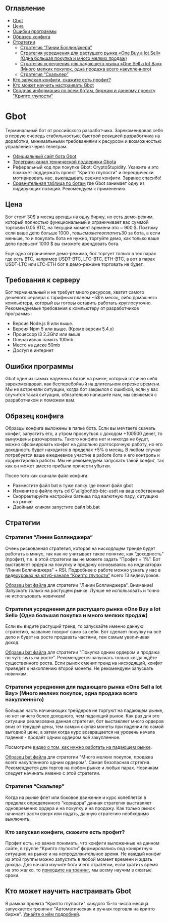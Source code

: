 ## Оглавление

* [Gbot](#gbot)
* [Цена](#Цена)
* [Ошибки программы](#Ошибки-программы)
* [Образец конфига](#Образец-конфига)
* [Стратегии](#Стратегии)
  * [Стратегия “Линии Боллинджера”](#Стратегия-Линии-Боллинджера)
  * [Стратегия усреднения для растущего рынка «One Buy a lot Sell» (Одна большая покупка и много мелких продаж)](#Стратегия-усреднения-для-растущего-рынка-one-buy-a-lot-sell-Одна-большая-покупка-и-много-мелких-продаж)
  * [Стратегия усреднения для падающего рынка «One Sell a lot Bay» (Много мелких покупок, одна продажа всего накупленного)](#Стратегия-усреднения-для-падающего-рынка-one-sell-a-lot-bay-Много-мелких-покупок-одна-продажа-всего-накупленного)
  * [Стратегия “Скальпер”](#Стратегия-Скальпер)
* [Кто запускал конфиги, скажите есть профит?](#Кто-запускал-конфиги-скажите-есть-профит)
* [Кто может научить настраивать Gbot](#Кто-может-научить-настраивать-gbot)
* [Сводная информация по всем ботам, биржам и данному проекту "Крипто глупости"](/README.md)

# Gbot

Терминальный бот от российского разработчика. Зарекомендовал себя в первую очередь стабильностью, быстрой реакцией разработчика на доработки, минимальными требованиями к ресурсом и возможностью управления через телеграм.

* [Официальный сайт бота Gbot](https://gbot-trader.herokuapp.com)
* [Телеграм-канал технической поддержки Gbota](https://t.me/gbottrader_chat)
* Реферальный код при покупке Gbot: CryptoStupidity. Укажите и это поможет поддержать проект "Крипто глупости" и переодически мотивировать нас, выкладывать свежие конфиги. Заранее спасибо!
* [Сравнительная таблица по ботам](https://docs.google.com/spreadsheets/d/1VMG21PQHvU3cDLZ6fLL17TWjiEgWzSpRfk3jA37MMUg/edit?usp=sharing) где Gbot занимает одну из лидирующих позиций. Рекомендуем к применению.

## Цена

Бот стоит 30$ в месяц аренды на одну биржу, но есть демо-режим, который полностью функциональный и ограничивает вас суммой торговли 0.05 BTC, на текущий момент времени это ~ 900 $. Поэтому если ваше депо больше 1000 $, то вы сможете оплатить 30$ за бота, а если меньше, то и покупать бота не нужно, торгуйте демо, как только ваше депо превысит 1000 $ вы сможете арендовать бота.

Еще одно ограничение демо-режима, бот торгует только в тех парах где есть BTC, например USDT-BTC, LTC-BTC, ETH-BTC, а вот в парах USDT-LTC или LTC-ETH бот в демо-режиме торговать не будет.

## Требования к серверу

Бот терминальный и не требует много ресурсов, хватит самого дешевого сервера с тарифным планом ~5$ в месяц, либо домашнего компьютера, который вы готовы оставить работать круглосуточно. Рекомендуемые требования к компьютеру от разработчиков программы:

* Версия Node.js 8 или выше.
* Версия Npm 5 или выше. (Кроме версии 5.4.x)
* Процессор i3 2.3Ghz или выше
* Оперативная память 100mb
* Место на диске 50mb
* Доступ в интернет

## Ошибки программы

Gbot один из самых надежных ботов на рынке, который отлично себя зарекомендовал, как бесперебойный на длительном отрезке времени. Мы не встречали ситуации, когда бот закрылся с ошибкой, если у вас случится такая ситуация, обязательно напишите нам, мы свяжемся с разработчиком и поможем вам.

## Образец конфига

Образцы конфига выложены в папке бота. Если вы мечтаете скачать конфиг, запустить его, а утром проснуться с доходом +100500 денег, то вынуждены разочаровать. Такого конфига нет и никогда не будет, можно сформировать конфиг на довольно долгосрочную работу, но его доходность будет находится в пределах +5% в месяц. В любом случае потребуется ваше ежедневное участие в работе бота и его контроль и корректировка работы. Мы не рекомендуем запускать такой конфиг, так как он может вместо прибыли принести убытки.

После того как скачали файл конфига:

* Разместите файл bat в туже папку где лежит файл gbot
* Измените в файле путь cd C:\allgbot\bb-btc-usdt на ваш собственный
* Скорректируйте настройки батника под валютную пару, ситуацию на рынке
* Двойным кликом запустите файл bb.bat

## Стратегии

### Стратегия “Линии Боллинджера”

Очень рискованная стратегия, которая на нисходящем тренде будет работать в минус, так как не учитывает такое понятие, как “доходность” (профит), т.е. в этой стратегии вы не можете задать “Профит = 1%”. Бот выставляет ордера на покупку и продажу основываясь на индикаторах “Линии Боллинджера” + RSI. Подробнее о работе  можно узнать у нас в [видеоуроках на ютуб-канале “Крипто глупости”](https://www.youtube.com/watch?v=r688aZScniI&list=PLbYtQ6_YnkBQUyMXAqXzvBpFUJ9q3hn_I) всего 13 видеоуроков.

[Образец bat файла](/configs/gbot/bb_12052018.bat) для стратегии "Линии Боллинджера". Внимание! Запускать только на растущем рынке. Лучше не использовать и точно не использовать новичкам!

### Стратегия усреднения для растущего рынка «One Buy a lot Sell» (Одна большая покупка и много мелких продаж) 

Если вы видите растущий тренд, то запускайте именно данную стратегию, название говорит само за себя. Бот сделает покупку на всё депо и будет на росте продавать частями, тем самым увеличивая доход.

[Образец bat файла](/configs/gbot/ob_12052018.bat) для стратегии "Покупка одним ордером и продажа по чуть-чуть на росте". Рекомендуется запускать только когда ждёте существенного роста. Если рынок сменит тренд на нисходящий, конфиг приведёт к накоплению второй монеты. Не рекомендуем запускать новичкам.

### Стратегия усреднения для падающего рынка «One Sell a lot Bay» (Много мелких покупок, одна продажа всего накупленного)

Большая часть начинающих трейдеров не торгуют на падающем рынке, но нет ничего более доходного, чем падающий рынок. Как раз для это ситуации реализована данная стратегия, бот выставляет много ордеров вниз от текущей цены, тем самым скупая монеты при падении по самой выгодной цене, а затем когда курс возвращается на уровень начала падения - продаёт одним ордером всё закупленное.

Посмотрите [видео о том, как нужно работать на падающем рынке](https://youtu.be/zfGD0O6KhEk).

[Образец bat файла](/configs/gbot/os_12052018.bat) для стратегии "Много мелких покупок, продажа всего накупленного одним ордером". Самая безопасная стртегия. Рекомендуется для торгов на любом рынке и любых парах. Новичкам следует начинать именно с этой стратегии.

### Стратегия “Скальпер”

Когда на рынке флет или боковое движение и курс колеблется в пределах определенного “коридора” данная стратегия выставляет одновременно ордера и на покупку и на продажу. Как только рынок начинает расти вверх или падать, данную стратегию необходимо выключить.

###  Кто запускал конфиги, скажите есть профит?

Профит есть, но важно понимать, что конфиги выложенные на данном сайте, в группе “Крипто глупости” формировались под конкретную ситуацию на рынке и на непродолжительное время. Не каждый конфиг из этой группы можно запустить в любой момент времени и ждать дохода. Для начала изучите бота и его стратегии, если тратить время на это жалко, то [приходите на тренинг](https://www.buh-seminar.ru/), мы всему научим в сжатые сроки.

## Кто может научить настраивать Gbot

В рамках проекта "Крипто глупости" каждого 15-го числа месяца запускается трениннг "Автоматическая и ручная торговля на крипто бирже". [Узнайте о нём подробней](/README.md#Обучение).
